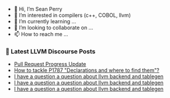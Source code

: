 - 👋 Hi, I’m Sean Perry
- 👀 I’m interested in compilers (c++, COBOL, llvm)
- 🌱 I’m currently learning ...
- 💞️ I’m looking to collaborate on ...
- 📫 How to reach me ...

<!---
s66perry/s66perry is a ✨ special ✨ repository because its `README.md` (this file) appears on your GitHub profile.
You can click the Preview link to take a look at your changes.
--->
### 📕 Latest LLVM Discourse Posts

<!-- DISCOURSE-LLVM:START -->
- [Pull Request Progress Update](https://discourse.llvm.org/t/pull-request-progress-update/66790#post_2)
- [How to tackle P1787 &quot;Declarations and where to find them&quot;?](https://discourse.llvm.org/t/how-to-tackle-p1787-declarations-and-where-to-find-them/66833#post_2)
- [I have a question a question about llvm backend and tablegen](https://discourse.llvm.org/t/i-have-a-question-a-question-about-llvm-backend-and-tablegen/66838#post_3)
- [I have a question a question about llvm backend and tablegen](https://discourse.llvm.org/t/i-have-a-question-a-question-about-llvm-backend-and-tablegen/66838#post_2)
- [I have a question a question about llvm backend and tablegen](https://discourse.llvm.org/t/i-have-a-question-a-question-about-llvm-backend-and-tablegen/66838#post_1)
<!-- DISCOURSE-LLVM:END -->
